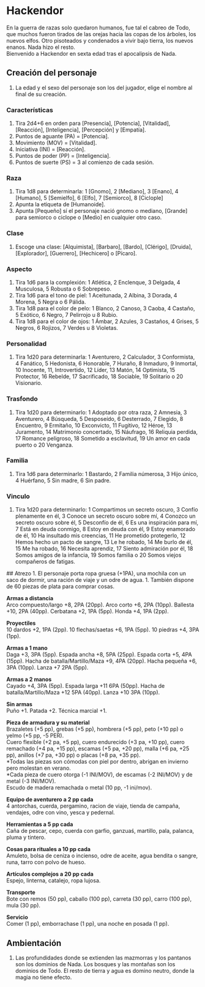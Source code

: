 
# Hackendor
En la guerra de razas solo quedaron humanos, fue tal el cabreo de Todo, que muchos fueron tirados de las orejas hacia las copas de los árboles, los nuevos elfos. Otro pisoteados y condenados a vivir bajo tierra, los nuevos enanos. Nada hizo el resto.  
Bienvenido a Hackendor en sexta edad tras el apocalipsis de Nada.

## Creación del personaje
1. La edad y el sexo del personaje son los del jugador, elige el nombre al final de su creación. 

### Características
1. Tira 2d4+6 en orden para [Presencia], [Potencia], [Vitalidad], [Reacción], [Inteligencia], [Percepción] y [Empatía].
1. Puntos de aguante (PA) = [Potencia].
1. Movimiento (MOV) = [Vitalidad].
1. Iniciativa (INI) = [Reacción].
1. Puntos de poder (PP) = [Inteligencia].
1. Puntos de suerte (PS) = 3 al comienzo de cada sesión.

### Raza
1. Tira 1d8 para determinarla: 1 [Gnomo], 2 [Mediano], 3 [Enano], 4 [Humano], 5 [Semielfo], 6 [Elfo], 7 [Semiorco], 8 [Ciclople]
1. Apunta la etiqueta de [Humanoide].
1. Apunta [Pequeño] sí el personaje nació gnomo o mediano, [Grande] para semiorco o ciclope o [Medio] en cualquier otro caso.

### Clase
1. Escoge una clase: [Alquimista], [Barbaro], [Bardo], [Clérigo], [Druida], [Explorador], [Guerrero], [Hechicero] o [Pícaro].

### Aspecto
1. Tira 1d6 para la complexión: 1 Atlética, 2 Enclenque, 3 Delgada, 4 Musculosa, 5 Robusta o 6 Sobrepeso.
1. Tira 1d6 para el tono de piel: 1 Aceitunada, 2 Albina, 3 Dorada, 4 Morena, 5 Negra o 6 Pálida.
1. Tira 1d8 para el color de pelo: 1 Blanco, 2 Canoso, 3 Caoba, 4 Castaño, 5 Exótico, 6 Negro, 7 Pelirrojo u 8 Rubio.
1. Tira 1d8 para el color de ojos: 1 Ámbar, 2 Azules, 3 Castaños, 4 Grises, 5 Negros, 6 Rojizos, 7 Verdes u 8 Violetas.

### Personalidad
1. Tira 1d20 para determinarla: 1 Aventurero, 2 Calculador, 3 Conformista, 4 Fanático, 5 Hedonista, 6 Honorable, 7 Huraño, 8 Inmaduro, 9 Inmortal, 10 Inocente, 11, Introvertido, 12 Líder, 13 Matón, 14 Optimista, 15 Protector, 16 Rebelde, 17 Sacrificado, 18 Sociable, 19 Solitario o 20 Visionario.

### Trasfondo
1. Tira 1d20 para determinarlo: 1 Adoptado por otra raza, 2 Amnesia, 3 Aventurero, 4 Búsqueda, 5 Desposeído, 6 Desterrado, 7 Elegido, 8 Encuentro, 9 Ermitaño, 10 Exconvicto, 11 Fugitivo, 12 Héroe, 13 Juramento, 14 Matrimonio concertado, 15 Náufrago, 16 Reliquia perdida, 17 Romance peligroso, 18 Sometido a esclavitud, 19 Un amor en cada puerto o 20 Venganza.

### Familia
1. Tira 1d6 para determinarlo: 1 Bastardo, 2 Familia númerosa, 3 Hijo único, 4 Huérfano, 5 Sin madre, 6 Sin padre.

### Vinculo
1. Tira 1d20 para determinarlo: 1 Compartimos un secreto oscuro, 3 Confío plenamente en él, 3 Conoce un secreto oscuro sobre mí, 4 Conozco un secreto oscuro sobre él, 5 Desconfío de él, 6 Es una inspiración para mí, 7 Está en deuda conmigo, 8 Estoy en deuda con él, 9 Estoy enamorado de él, 10 Ha insultado mis creencias, 11 He prometido protegerlo, 12 Hemos hecho un pacto de sangre, 13 Le he robado, 14 Me burlo de él, 15 Me ha robado, 16 Necesita aprendiz, 17 Siento admiración por él, 18 Somos amigos de la infancia, 19 Somos familia o 20 Somos viejos compañeros de fatigas.
<columna>
## Atrezo
1. El personaje porta ropa gruesa (+1PA), una mochila con un saco de dormir, una ración de viaje y un odre de agua.
1. También dispone de 60 piezas de plata para comprar cosas.

**Armas a distancia**  
Arco compuesto/largo +8, 2PA (20pp).
Arco corto +6, 2PA (10pp).
Ballesta +10, 2PA (40pp).
Cerbatana +2, 1PA (5pp).
Honda +4, 1PA (2pp).

**Proyectiles**  
10 dardos +2, 1PA (2pp).
10 flechas/saetas +6, 1PA (5pp).
10 piedras +4, 3PA (1pp).

**Armas a 1 mano**  
Daga +3, 3PA (5pp).
Espada ancha +8, 5PA (25pp).
Espada corta +5, 4PA (15pp).
Hacha de batalla/Martillo/Maza +9, 4PA (20pp).
Hacha pequeña +6, 3PA (10pp).
Lanza +7 2PA (5pp).

**Armas a 2 manos**  
Cayado +4, 3PA (5pp).
Espada larga +11 6PA (50pp).
Hacha de batalla/Martillo/Maza +12 5PA (40pp).
Lanza +10 3PA (10pp).

**Sin armas**  
Puño +1.
Patada +2.
Técnica marcial +1.

**Pieza de armadura y su material**  
Brazaletes (+5 pp), grebas (+5 pp), hombrera (+5 pp), peto (+10 pp) o yelmo (+5 pp, -5 PER).  
Cuero flexible (+2 pa, +5 pp), cuero endurecido (+3 pa, +10 pp), cuero remachado (+4 pa, +15 pp), escamas (+5 pa, +20 pp), malla (+6 pa, +25 pp), anillos (+7 pa, +30 pp) o placas (+8 pa, +35 pp).  
*Todas las piezas son cómodas con piel por dentro, abrigan en invierno pero molestan en verano.  
*Cada pieza de cuero otorga (-1 INI/MOV), de escamas (-2 INI/MOV) y de metal (-3 INI/MOV).  
Escudo de madera remachada o metal (10 pp, -1 ini/mov).

**Equipo de aventurero a 2 pp cada**  
4 antorchas, cuerda, pergamino, racion de viaje, tienda de campaña, vendajes, odre con vino, yesca y pedernal.  

**Herramientas a 5 pp cada**  
Caña de pescar, cepo, cuerda con garfio, ganzuaś, martillo, pala, palanca, pluma y tintero.

**Cosas para rituales a 10 pp cada**  
Amuleto, bolsa de ceniza o incienso, odre de aceite, agua bendita o sangre, runa, tarro con polvo de hueso.

**Artículos complejos a 20 pp cada**  
Espejo, linterna, catalejo, ropa lujosa.

**Transporte**  
Bote con remos (50 pp), caballo (100 pp), carreta (30 pp), carro (100 pp), mula (30 pp).

**Servicio**  
Comer (1 pp), emborrachase (1 pp), una noche en posada (1 pp).

## Ambientación  
1. Las profundidades donde se extienden las mazmorras y los pantanos son los dominios de Nada. Los bosques y las montañas son los dominios de Todo. El resto de tierra y agua es domino neutro, donde la magia no tiene efecto.
